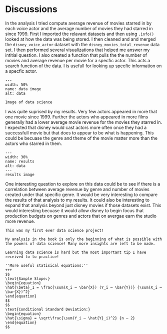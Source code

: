 # Discussions

In the analysis I tried compute average revenue of movies starred in by each voice actor and the average number of movies they had starred in since 1999. First I imported the relavant datasets and then using `.info()` looked at how the data was being stored. I then cleaned and and merged the `disney_voice_actor` dataset with the `disney_movies_total_revenue` data set. I then performed several visualizations that helped me answer my intitial question. I also created a function that pulls the the number of movies and average revenue per movie for a specfic actor. This acts a search function of the data. I is usefull for looking up specfic information on a specfic actor.
 
 ```{figure} images/data-image.png
---
width: 50%
name: data image
alt: data
---
Image of data science
```
 
 I was quite suprised by my results. Very few actors appeared in more that one movie since 1999. Further the actors who appeared in more films generally had a lower average movie revenue for the movies they starred in. I expected that disney would cast actors more often once they had a successfull movie but that does to appear to be what is happening. This could be becuase the genre and theme of the movie matter more than the actors who starred in them.
 
  
 ```{figure} images/results.png
---
width: 30%
name: results
alt: data
---
results image
```
 
 One interesting question to explore on this data could be to see if there is a correlation between average revenue by genre and number of movies created under that specific genre. It would be very interesting to compare the results of that analysis to my results. It could also be interesting to expand that analysis beyond just disney movies if those datasets exist. This would interesting becuase it would allow disney to begin focus that production budgets on genres and actors that on avergae earn the studio more revenue.
 
 ```{margin} Did you know?
This was my first ever data science project!
```
```{important}
My analysis in the book is only the beginning of what is possible with the powers of data science! Many more insights are left to be made.
```
```{tip}
Learning data science is hard but the most important tip I have received to to practice!
```
```{note} 
''More useful statisical equations:''
+++
$$
\text{Sample Slope:}
\begin{equation}
\hat{\beta}_1 = \frac{\sum(X_i – \bar{X}) (Y_i – \bar{Y})} {\sum(X_i – \bar{X})^2}
\end{equation}
$$
$$
\text{Conditional Standard Deviation:}
\begin{equation}
\hat{\sigma} = \sqrt\frac{\sum(Y_i – \hat{Y}_i)^2} {n – 2}
\end{equation}
$$
```

